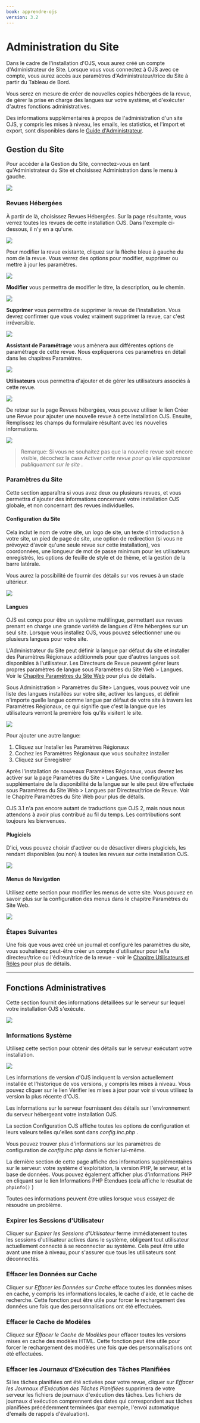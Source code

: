 ```yaml
---
book: apprendre-ojs
version: 3.2
---
```


# Administration du Site

Dans le cadre de l'installation d'OJS, vous aurez créé un compte d'Administrateur de Site. Lorsque vous vous connectez à OJS avec ce compte, vous aurez accès aux paramètres d'Administrateur/trice du Site à partir du Tableau de Bord.

Vous serez en mesure de créer de nouvelles copies hébergées de la revue, de gérer la prise en charge des langues sur votre système, et d'exécuter d'autres fonctions administratives.

Des informations supplémentaires à propos de l'administration d'un site <br>OJS, y compris les mises à niveau, les emails, les statistics, et l'import et export, sont disponibles dans le [Guide d'Administrateur](https://docs.pkp.sfu.ca/admin-guide/en/).

## Gestion du Site

Pour accéder à la Gestion du Site, connectez-vous en tant qu'Administrateur du Site et choisissez Administration dans le menu à gauche.

![](./assets/learning-ojs3.1-sa-site-admin.png)

### Revues Hébergées

À partir de là, choisissez Revues Hébergées. Sur la page résultante, vous verrez toutes les revues de cette installation OJS. Dans l'exemple ci-dessous, il n'y en a qu'une.

![](./assets/learning-ojs3.1-sa-hosted-journals.png)

Pour modifier la revue existante, cliquez sur la flèche bleue à gauche du nom de la revue. Vous verrez des options pour modifier, supprimer ou mettre à jour les paramètres.

![](./assets/learning-ojs3.1-sa-hosted-journals-edit.png)

**Modifier** vous permettra de modifier le titre, la description, ou le chemin.

![](./assets/learning-ojs-3-ch4-hosted-journals-edit-modal.png)

**Supprimer** vous permettra de supprimer la revue de l'installation. Vous devrez confirmer que vous voulez vraiment supprimer la revue, car c'est irréversible.

![](./assets/learning-ojs-3-ch4-hosted-journals-remove.png)

**Assistant de Paramétrage** vous amènera aux différentes options de paramétrage de cette revue. Nous expliquerons ces paramètres en détail dans les chapitres Paramètres.

![](./assets/learning-ojs-3-ch4-hosted-journals-settings-wiz.png)

**Utilisateurs** vous permettra d'ajouter et de gérer les utilisateurs associés à cette revue.

![](./assets/learning-ojs3.1-sa-hosted-journals-users.png)

De retour sur la page Revues hébergées, vous pouvez utiliser le lien Créer une Revue pour ajouter une nouvelle revue à cette installation OJS. Ensuite, Remplissez les champs du formulaire résultant avec les nouvelles informations.

![](./assets/learning-ojs-3-ch4-hosted-journals-create.png)

> Remarque: Si vous ne souhaitez pas que la nouvelle revue soit encore visible, décochez la case *Activer cette revue pour qu'elle apparaisse publiquement sur le site* .

### Paramètres du Site

Cette section apparaîtra si vous avez deux ou plusieurs revues, et vous permettra d'ajouter des informations concernant votre installation OJS globale, et non concernant des revues individuelles.

#### Configuration du Site

Cela inclut le nom de votre site, un logo de site, un texte d'introduction à votre site, un pied de page de site, une option de redirection (si vous ne prévoyez d'avoir qu'une seule revue sur cette installation), vos coordonnées, une longueur de mot de passe minimum pour les utilisateurs enregistrés, les options de feuille de style et de thème, et la gestion de la barre latérale.

Vous aurez la possibilité de fournir des détails sur vos revues à un stade ultérieur.

![](./assets/learning-ojs3.1-sa-site-settings.png)

#### Langues

OJS est conçu pour être un système multilingue, permettant aux revues prenant en charge une grande variété de langues d'être hébergées sur un seul site. Lorsque vous installez OJS, vous pouvez sélectionner une ou plusieurs langues pour votre site.

L'Administrateur du Site peut définir la langue par défaut du site et installer des Paramètres Régionaux additionnels pour que d'autres langues soit disponibles à l'utilisateur. Les Directeurs de Revue peuvent gérer leurs propres paramètres de langue sous Paramètres du Site Web > Langues. Voir le [Chapitre Paramètres du Site Web](https://docs.pkp.sfu.ca/learning-ojs/en/settings-website) pour plus de détails.

Sous Administration > Paramètres du Site> Langues, vous pouvez voir une liste des langues installées sur votre site, activer les langues, et définir n'importe quelle langue comme langue par défaut de votre site à travers les Paramètres Régionaux, ce qui signifie que c'est la langue que les utilisateurs verront la première fois qu'ils visitent le site.

![](./assets/learning-ojs3.1-sa-languages.png)

Pour ajouter une autre langue:

1. Cliquez sur Installer les Paramètres Régionaux
2. Cochez les Paramètres Régionaux que vous souhaitez installer
3. Cliquez sur Enregistrer

Après l'installation de nouveaux Paramètres Régionaux, vous devrez les activer sur la page Paramétres du Site > Langues. Une configuration supplémentaire de la disponibilité de la langue sur le site peut être effectuée sous Paramètres du Site Web > Langues par Directeur/trice de Revue. Voir le <a>Chapitre Paramètres du Site Web</a> pour plus de détails.

OJS 3.1 n'a pas encore autant de traductions que OJS 2, mais nous nous attendons à avoir plus contribué au fil du temps. Les contributions sont toujours les bienvenues.

#### Plugiciels

D'ici, vous pouvez choisir d'activer ou de désactiver divers plugiciels, les rendant disponibles (ou non) à toutes les revues sur cette installation OJS.

![](./assets/learning-ojs3.1-sa-plugins.png)

#### Menus de Navigation

Utilisez cette section pour modifier les menus de votre site. Vous pouvez en savoir plus sur la configuration des menus dans le chapitre Paramètres du Site Web.

![](./assets/learning-ojs3.1-sa-menus.png)

### Étapes Suivantes

Une fois que vous avez créé un journal et configuré les paramètres du site, vous souhaiterez peut-être créer un compte d'utilisateur pour le/la directeur/trice ou l'éditeur/trice de la revue - voir le [Chapitre Utilisateurs et Rôles](./users-and-roles.md) pour plus de détails.

<hr>

## Fonctions Administratives

Cette section fournit des informations détaillées sur le serveur sur lequel votre installation OJS s'exécute.

![](./assets/learning-ojs3.1-sa-admin-functions.png)

### Informations Système

Utilisez cette section pour obtenir des détails sur le serveur exécutant votre installation.

![](./assets/learning-ojs3.1-sa-sysinfo.png)

Les informations de version d'OJS indiquent la version actuellement installée et l'historique de vos versions, y compris les mises à niveau. Vous pouvez cliquer sur le lien Vérifier les mises à jour pour voir si vous utilisez la version la plus récente d'OJS.

Les informations sur le serveur fournissent des détails sur l'environnement du serveur hébergeant votre installation OJS.

La section Configuration OJS affiche toutes les options de configuration et leurs valeurs telles qu'elles sont dans *config.inc.php* .

Vous pouvez trouver plus d'informations sur les paramètres de configuration de *config.inc.php* dans le fichier lui-même.

La dernière section de cette page affiche des informations supplémentaires sur le serveur: votre système d'exploitation, la version PHP, le serveur, et la base de données. Vous pouvez également afficher plus d'informations PHP en cliquant sur le lien Informations PHP Étendues (cela affiche le résultat de `phpinfo()` )

Toutes ces informations peuvent être utiles lorsque vous essayez de résoudre un problème.

### Expirer les Sessions d'Utilisateur

Cliquer sur *Expirer les Sessions d'Utilisateur* ferme immédiatement toutes les sessions d'utilisateur actives dans le système, obligeant tout utilisateur actuellement connecté à se reconnecter au système. Cela peut être utile avant une mise à niveau, pour s'assurer que tous les utilisateurs sont déconnectés.

### Effacer les Données sur Cache

Cliquer sur *Effacer les Données sur Cache* efface toutes les données mises en cache, y compris les informations locales, le cache d'aide, et le cache de recherche. Cette fonction peut être utile pour forcer le rechargement des données une fois que des personnalisations ont été effectuées.

### Effacer le Cache de Modèles

Cliquez sur *Effacer le Cache de Modèles* pour effacer toutes les versions mises en cache des modèles HTML. Cette fonction peut être utile pour forcer le rechargement des modèles une fois que des personnalisations ont été effectuées.

### Effacer les Journaux d'Exécution des Tâches Planifiées

Si les tâches planifiées ont été activées pour votre revue, cliquer sur *Effacer les Journaux d'Exécution des Tâches Planifiées* supprimera de votre serveur les fichiers de journaux d'exécution des tâches. Les fichiers de journaux d'exécution comprennent des dates qui correspondent aux tâches planifiées précédemment terminées (par exemple, l'envoi automatique d'emails de rappels d'évaluation).
